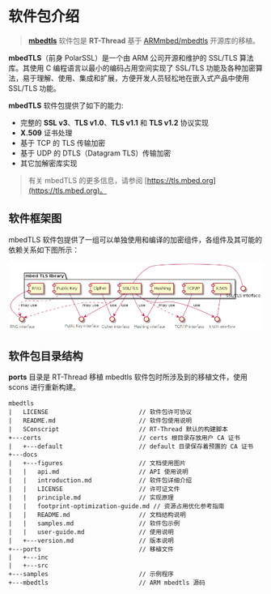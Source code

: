 # 软件包介绍

> [**mbedtls**](https://github.com/RT-Thread-packages/mbedtls) 软件包是 **RT-Thread** 基于 [ARMmbed/mbedtls](https://github.com/ARMmbed/mbedtls/) 开源库的移植。

**mbedTLS**（前身 PolarSSL）是一个由 ARM 公司开源和维护的 SSL/TLS 算法库。其使用 C 编程语言以最小的编码占用空间实现了 SSL/TLS 功能及各种加密算法，易于理解、使用、集成和扩展，方便开发人员轻松地在嵌入式产品中使用 SSL/TLS 功能。

**mbedTLS** 软件包提供了如下的能力:

- 完整的 **SSL v3**、**TLS v1.0**、**TLS v1.1** 和 **TLS v1.2** 协议实现
- **X.509** 证书处理
- 基于 TCP 的 TLS 传输加密
- 基于 UDP 的 DTLS（Datagram TLS）传输加密
- 其它加解密库实现

> 有关 mbedTLS 的更多信息，请参阅 [https://tls.mbed.org](https://tls.mbed.org)。

## 软件框架图

mbedTLS 软件包提供了一组可以单独使用和编译的加密组件，各组件及其可能的依赖关系如下图所示：

![mbedtls 软件框架图](./figures/mbedtlsComponentsDependencies.png)

## 软件包目录结构

**ports** 目录是 RT-Thread 移植 mbedtls 软件包时所涉及到的移植文件，使用 scons 进行重新构建。

```shell
mbedtls
|   LICENSE                         // 软件包许可协议
|   README.md                       // 软件包使用说明
|   SConscript                      // RT-Thread 默认的构建脚本
+---certs                           // certs 根目录存放用户 CA 证书
|   +---default                     // default 目录保存着预置的 CA 证书
+---docs
|   +---figures                     // 文档使用图片
|   |   api.md                      // API 使用说明
|   |   introduction.md             // 软件包详细介绍
|   |   LICENSE                     // 许可证文件
|   |   principle.md                // 实现原理
|   |   footprint-optimization-guide.md // 资源占用优化参考指南
|   |   README.md                   // 文档结构说明
|   |   samples.md                  // 软件包示例
|   |   user-guide.md               // 使用说明
|   +---version.md                  // 版本说明
+---ports                           // 移植文件
|   +---inc
|   +---src
+---samples                         // 示例程序
+---mbedtls                         // ARM mbedtls 源码
```
